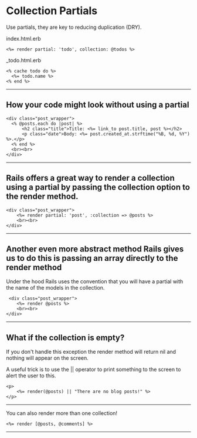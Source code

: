 # Collection Partials

Use partials, they are key to reducing duplication (DRY).

index.html.erb
```
<%= render partial: 'todo', collection: @todos %>
```

_todo.html.erb
```
<% cache todo do %>
  <%= todo.name %>
<% end %>
```

---------------------------------------------------------

## How your code might look without using a partial

```
<div class="post_wrapper">
  <% @posts.each do |post| %>
      <h2 class="title">Title: <%= link_to post.title, post %></h2>
      <p class="date">Body: <%= post.created_at.strftime("%B, %d, %Y") %>.</p>
  <% end %>
  <br><br>
</div>
```

---------------------------------------------------------
 
## Rails offers a great way to render a collection using a partial by passing the collection option to the render method.

```
<div class="post_wrapper">
	<%= render partial: 'post', :collection => @posts %>
	<br><br>
</div>
```

---------------------------------------------------------

## Another even more abstract method Rails gives us to do this is passing an array directly to the render method

Under the hood Rails uses the convention that you will have a partial with the name of the models in the collection.
```
 <div class="post_wrapper">
	<%= render @posts %>
	<br><br>
</div>
```

---------------------------------------------------------
## What if the collection is empty?

If you don't handle this exception the render method will return nil and nothing will appear on the screen. 

A useful trick is to use the || operator to print something to the screen to alert the user to this.


```
<p>
	<%= render(@posts) || "There are no blog posts!" %>
</p>
```

---------------------------------------------------------

You can also render more than one collection!
```
<%= render [@posts, @comments] %>
```

---------------------------------------------------------

